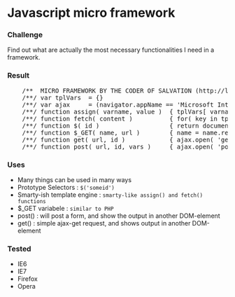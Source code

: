 Javascript micro framework
==========================

### Challenge ###

Find out what are actually the most necessary functionalities I need in a framework.

### Result ###

<pre style="white-space:pre">
    /**  MICRO FRAMEWORK BY THE CODER OF SALVATION (http://leon.vankammen.eu)
    /**/ var tplVars  = {}
    /**/ var ajax     = (navigator.appName == 'Microsoft Internet Explorer') ? new ActiveXObject('Microsoft.XMLHTTP') : ro = new XMLHttpRequest();
    /**/ function assign( varname, value )  { tplVars[ varname ] = value; }
    /**/ function fetch( content )          { for( key in tplVars ){ reg = new RegExp( "\\{\\$"+key+"\\}", 'g' ); content = content.replace( reg, this.tplVars[key] ); } reg = new RegExp( "\\{\\$[A-Za-z0-9_-]*\\}", 'g' ); content = content.replace( reg, "" ); return content; }
    /**/ function $( id )                   { return document.getElementById( id ); }
    /**/ function $_GET( name, url )        { name = name.replace(/[\[]/,"\\\[").replace(/[\]]/,"\\\]"); var regexS = "[\\?&]"+name+"=([^&#]*)"; var regex = new RegExp( regexS ); var results = regex.exec( url ? url : window.location.href ); if( results == null ) return ""; else return results[1]; }
    /**/ function get( url, id )            { ajax.open( 'get', url, true);     ajax.setRequestHeader('Content-Type', 'application/x-www-form-urlencoded');  ajax.onreadystatechange = function(){    if( ajax.readyState == 4 ){      var target = $( id );      if( target.tagName == "INPUT" )        target.value = ajax.responseText;      else        target.innerHTML = ajax.responseText;    }  }  ajax.send();}
    /**/ function post( url, id, vars )     { ajax.open( 'post', url, true);     ajax.setRequestHeader('Content-Type', 'application/x-www-form-urlencoded');  ajax.onreadystatechange = function(){    if( ajax.readyState == 4 ){      var target = $( id );      if( target.tagName == "INPUT" )        target.value = ajax.responseText;      else        target.innerHTML = ajax.responseText;    }  }  ajax.send( escape(vars) );}
</pre>

### Uses ###

  * Many things can be used in many ways
  * Prototype Selectors : `$('someid')`
  * Smarty-ish template engine : `smarty-like assign() and fetch() functions`
  * $_GET variabele : `similar to PHP`
  * post() : will post a form, and show the output in another DOM-element
  * get() : simple ajax-get request, and shows output in another DOM-element

### Tested ###

  * IE6
  * IE7
  * Firefox
  * Opera

